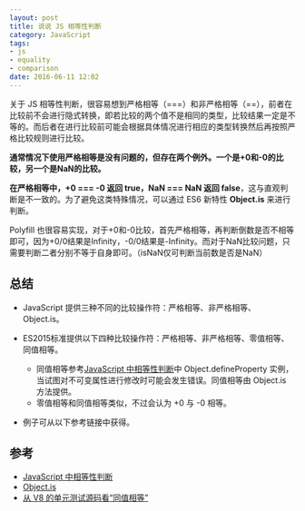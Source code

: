 ```yaml
---
layout: post
title: 说说 JS 相等性判断
category: JavaScript
tags:
- js
- equality
- comparison
date: 2016-06-11 12:02
---
```


关于 JS 相等性判断，很容易想到严格相等（===）和非严格相等（==），前者在比较前不会进行隐式转换，即若比较的两个值不是相同的类型，比较结果一定是不等的。而后者在进行比较前可能会根据具体情况进行相应的类型转换然后再按照严格比较规则进行比较。

**通常情况下使用严格相等是没有问题的，但存在两个例外。一个是+0和-0的比较，另一个是NaN的比较。**

**在严格相等中，+0 === -0 返回 true，NaN === NaN 返回 false**，这与直观判断是不一致的。为了避免这类特殊情况，可以通过 ES6 新特性 **Object.is** 来进行判断。

Polyfill 也很容易实现，对于+0和-0比较，首先严格相等，再判断倒数是否不相等即可，因为+0/0结果是Infinity，-0/0结果是-Infinity。而对于NaN比较问题，只需要判断二者分别不等于自身即可。（isNaN仅可判断当前数是否是NaN）

## 总结

- JavaScript 提供三种不同的比较操作符：严格相等、非严格相等、Object.is。
- ES2015标准提供以下四种比较操作符：严格相等、非严格相等、零值相等、同值相等。

    - 同值相等参考[JavaScript 中相等性判断](https://developer.mozilla.org/zh-CN/docs/Web/JavaScript/Equality_comparisons_and_sameness)中 Object.defineProperty 实例，当试图对不可变属性进行修改时可能会发生错误。同值相等由 Object.is 方法提供。
    - 零值相等和同值相等类似，不过会认为 +0 与 -0 相等。
- 例子可从以下参考链接中获得。

## 参考

- [JavaScript 中相等性判断](https://developer.mozilla.org/zh-CN/docs/Web/JavaScript/Equality_comparisons_and_sameness)
- [Object.is](https://developer.mozilla.org/zh-CN/docs/Web/JavaScript/Reference/Global_Objects/Object/is)
- [从 V8 的单元测试源码看“同值相等”](https://zhuanlan.zhihu.com/p/25107117)

